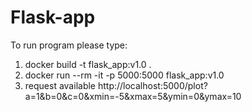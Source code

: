 # Flask-app

To run program please type:
1) docker build -t flask_app:v1.0 . 
2) docker run --rm -it -p 5000:5000 flask_app:v1.0
3) request available http://localhost:5000/plot?a=1&b=0&c=0&xmin=-5&xmax=5&ymin=0&ymax=10
